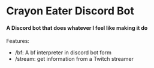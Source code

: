 # Crayon Eater Discord Bot
#### A Discord bot that does whatever I feel like making it do

Features:
- /bf: A bf interpreter in discord bot form
- /stream: get information from a Twitch streamer
